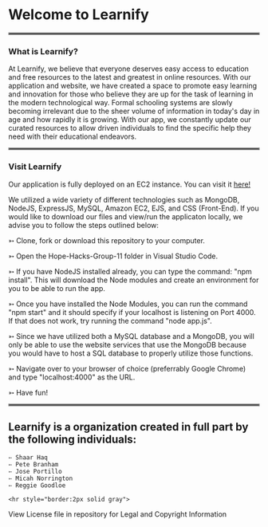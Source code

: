 <h1> Welcome to Learnify </h1>
<hr style="border:2px solid gray">

<h3> What is Learnify? </h3>

At Learnify, we believe that everyone deserves easy access to education and free resources to the latest and greatest in online resources. With our application and website, we have created a space to promote easy learning and innovation for those who believe they are up for the task of learning in the modern technological way. Formal schooling systems are slowly becoming irrelevant due to the sheer volume of information in today's day in age and how rapidly it is growing. With our app, we constantly update our curated resources to allow driven individuals to find the specific help they need with their educational endeavors. 

<hr style="border:2px solid gray">

<h3> Visit Learnify </h3>

Our application is fully deployed on an EC2 instance. You can visit it <a href="http://18.212.64.60:4000" target="_blank">here!</a>


We utilized a wide variety of different technologies such as MongoDB, NodeJS, ExpressJS, MySQL, Amazon EC2, EJS, and CSS (Front-End). If you would like to download our files and view/run the applicaton locally, we advise you to follow the steps outlined below:

  ➳ Clone, fork or download this repository to your computer.
  
  ➳ Open the Hope-Hacks-Group-11 folder in Visual Studio Code. 
  
  ➳ If you have NodeJS installed already, you can type the command: "npm install". This will download the Node modules and create an environment for you         to be able to run the app.
  
  ➳ Once you have installed the Node Modules, you can run the command "npm start" and it should specify if your localhost is listening on Port 4000. If           that does not work, try running the command "node app.js".
  
  ➳ Since we have utilized both a MySQL database and a MongoDB, you will only be able to use the website services that use the MongoDB because you would         have to host a SQL database to properly utilize those functions.
  
  ➳ Navigate over to your browser of choice (preferrably Google Chrome) and type "localhost:4000" as the URL. 
  
  ➳ Have fun!
  
  <hr style="border:2px solid gray">

<h2> Learnify is a organization created in full part by the following individuals: </h2>
  
    ➳ Shaar Haq
    ➳ Pete Branham
    ➳ Jose Portillo
    ➳ Micah Norrington
    ➳ Reggie Goodloe 
  
    <hr style="border:2px solid gray">

View License file in repository for Legal and Copyright Information
  
  
